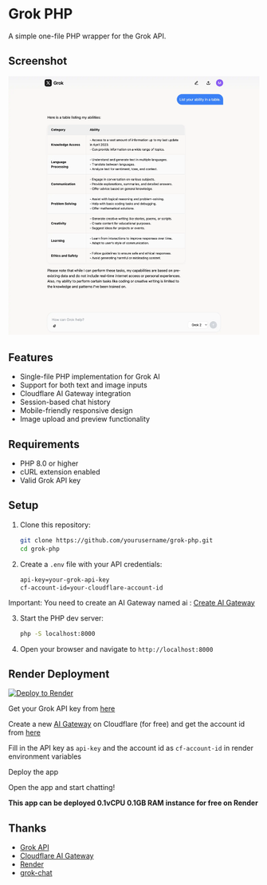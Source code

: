 # Grok PHP

A simple one-file PHP wrapper for the Grok API.

## Screenshot

![Screenshot](img/screenshot.webp)

## Features

- Single-file PHP implementation for Grok AI
- Support for both text and image inputs
- Cloudflare AI Gateway integration
- Session-based chat history
- Mobile-friendly responsive design
- Image upload and preview functionality

## Requirements

- PHP 8.0 or higher
- cURL extension enabled
- Valid Grok API key

## Setup

1. Clone this repository:
   ```bash
   git clone https://github.com/yourusername/grok-php.git
   cd grok-php
   ```

2. Create a `.env` file with your API credentials:
   ```
   api-key=your-grok-api-key
   cf-account-id=your-cloudflare-account-id
   ```
Important: You need to create an AI Gateway named ai : [Create AI Gateway](https://dash.cloudflare.com/?to=/:account/ai/ai-gateway)

3. Start the PHP dev server:
   ```bash
   php -S localhost:8000
   ```

4. Open your browser and navigate to `http://localhost:8000`

## Render Deployment
[![Deploy to Render](https://render.com/images/deploy-to-render-button.svg)](https://render.com/deploy?repo=https://github.com/365cent/grok-chat)

Get your Grok API key from [here](https://console.x.ai)

Create a new [AI Gateway](https://developers.cloudflare.com/ai-gateway/get-started/) on Cloudflare (for free) and get the account id from [here](https://developers.cloudflare.com/fundamentals/setup/find-account-and-zone-ids/)

Fill in the API key as `api-key` and the account id as `cf-account-id` in render environment variables

Deploy the app

Open the app and start chatting!

**This app can be deployed 0.1vCPU 0.1GB RAM instance for free on Render**

## Thanks

- [Grok API](https://x.ai)
- [Cloudflare AI Gateway](https://developers.cloudflare.com/ai-gateway/)
- [Render](https://render.com)
- [grok-chat](https://github.com/365cent/grok-chat)
